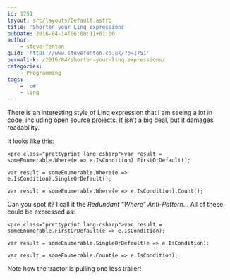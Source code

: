 ```yaml
---
id: 1751
layout: src/layouts/Default.astro
title: 'Shorten your Linq expressions'
pubDate: 2016-04-14T06:00:11+01:00
author:
    - steve-fenton
guid: 'https://www.stevefenton.co.uk/?p=1751'
permalink: /2016/04/shorten-your-linq-expressions/
categories:
    - Programming
tags:
    - 'c#'
    - linq
---
```


There is an interesting style of Linq expression that I am seeing a lot in code, including open source projects. It isn’t a big deal, but it damages readability.

It looks like this:

```
<pre class="prettyprint lang-csharp">var result = someEnumerable.Where(e => e.IsCondition).FirstOrDefault();

var result = someEnumerable.Where(e => e.IsCondition).SingleOrDefault();

var result = someEnumerable.Where(e => e.IsCondition).Count();
```

Can you spot it? I call it the *Redundant “Where” Anti-Pattern*… All of these could be expressed as:

```
<pre class="prettyprint lang-csharp">var result = someEnumerable.FirstOrDefault(e => e.IsCondition);

var result = someEnumerable.SingleOrDefault(e => e.IsCondition);

var result = someEnumerable.Count(e => e.IsCondition);
```

Note how the tractor is pulling one less trailer!